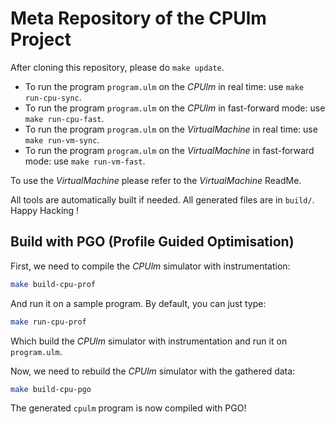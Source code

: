 # Meta Repository of the CPUlm Project

After cloning this repository, please do `make update`.

- To run the program `program.ulm` on the _CPUlm_ in real time: use `make run-cpu-sync`.
- To run the program `program.ulm` on the _CPUlm_ in fast-forward mode: use `make run-cpu-fast`.
- To run the program `program.ulm` on the _VirtualMachine_ in real time: use `make run-vm-sync`.
- To run the program `program.ulm` on the _VirtualMachine_ in fast-forward mode: use `make run-vm-fast`.

To use the _VirtualMachine_ please refer to the _VirtualMachine_ ReadMe.

All tools are automatically built if needed.
All generated files are in `build/`. Happy Hacking !

## Build with PGO (Profile Guided Optimisation)

First, we need to compile the _CPUlm_ simulator with instrumentation:
```bash
make build-cpu-prof
```
And run it on a sample program. By default, you can just type:
```bash
make run-cpu-prof
```
Which build the _CPUlm_ simulator with instrumentation and run it on `program.ulm`.

Now, we need to rebuild the _CPUlm_ simulator with the gathered data:
```bash
make build-cpu-pgo
```

The generated `cpulm` program is now compiled with PGO!
